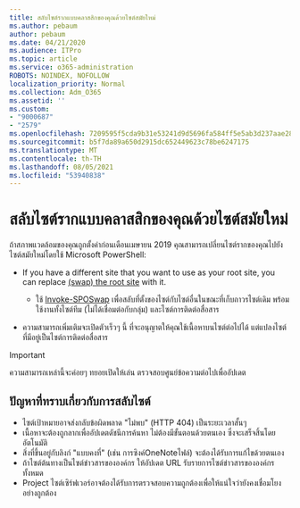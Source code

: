 ```yaml
---
title: สลับไซต์รากแบบคลาสสิกของคุณด้วยไซต์สมัยใหม่
ms.author: pebaum
author: pebaum
ms.date: 04/21/2020
ms.audience: ITPro
ms.topic: article
ms.service: o365-administration
ROBOTS: NOINDEX, NOFOLLOW
localization_priority: Normal
ms.collection: Adm_O365
ms.assetid: ''
ms.custom:
- "9000687"
- "2579"
ms.openlocfilehash: 7209595f5cda9b31e53241d9d5696fa584ff5e5ab3d237aae28542bf7aec9398
ms.sourcegitcommit: b5f7da89a650d2915dc652449623c78be6247175
ms.translationtype: MT
ms.contentlocale: th-TH
ms.lasthandoff: 08/05/2021
ms.locfileid: "53940838"
---
```

# <a name="swap-your-classic-root-site-with-a-modern-site"></a>สลับไซต์รากแบบคลาสสิกของคุณด้วยไซต์สมัยใหม่

ถ้าสภาพแวดล้อมของคุณถูกตั้งค่าก่อนเดือนเมษายน 2019 คุณสามารถเปลี่ยนไซต์รากของคุณไปยังไซต์สมัยใหม่โดยใช้ Microsoft PowerShell:

- If you have a different site that you want to use as your root site, you can replace [(swap) the root site](https://docs.microsoft.com/sharepoint/modern-root-site) with it. 
    - ใช้ [Invoke-SPOSwap](https://docs.microsoft.com/powershell/module/sharepoint-online/invoke-spositeswap?view=sharepoint-ps) เพื่อสลับที่ตั้งของไซต์กับไซต์อื่นในขณะที่เก็บถาวรไซต์เดิม พร้อมใช้งานทั้งไซต์ทีม (ไม่ได้เชื่อมต่อกับกลุ่ม) และไซต์การติดต่อสื่อสาร 

- ความสามารถเพิ่มเติมจะเปิดตัวเร็วๆ นี้ ที่จะอนุญาตให้คุณใช้เนื้อหาบนไซต์ต่อไปได้ แต่แปลงไซต์ที่มีอยู่เป็นไซต์การติดต่อสื่อสาร 
>[!Important]
>ความสามารถเหล่านี้จะค่อยๆ ทยอยเปิดให้เล่น ตรวจสอบศูนย์ข้อความต่อไปเพื่ออัปเดต 

## <a name="known-issues-with-swapping-sites"></a>ปัญหาที่ทราบเกี่ยวกับการสลับไซต์

- ไซต์เป้าหมายอาจส่งกลับข้อผิดพลาด "ไม่พบ" (HTTP 404) เป็นระยะเวลาสั้นๆ
- เนื้อหาจะต้องถูกลากเพื่ออัปเดตดัชนีการค้นหา ไม่ต้องมีขั้นตอนด้วยตนเอง ซึ่งจะเสร็จสิ้นโดยอัตโนมัติ
- สิ่งที่ขึ้นอยู่กับลิงก์ "แบบคงที่" (เช่น การซิงค์OneNoteไฟล์) จะต้องได้รับการแก้ไขด้วยตนเอง
- ถ้าไซต์ต้นทางเป็นไซต์ข่าวสารขององค์กร ให้อัปเดต URL รับรายการไซต์ข่าวสารขององค์กรทั้งหมด
- Project ไซต์เซิร์ฟเวอร์อาจต้องได้รับการตรวจสอบความถูกต้องเพื่อให้แน่ใจว่ายังคงเชื่อมโยงอย่างถูกต้อง
